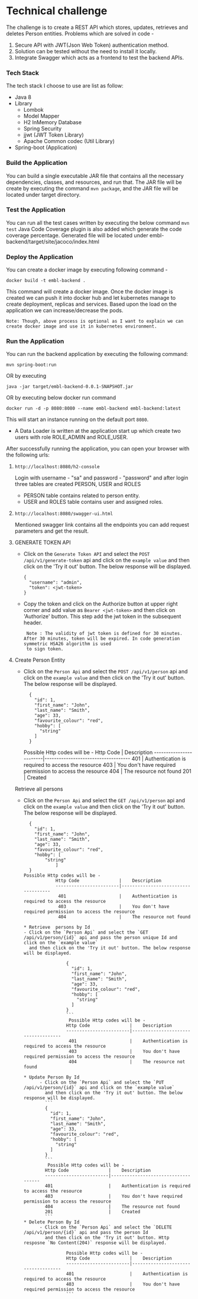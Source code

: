 # Technical challenge

The challenge is to create a REST API which stores, updates, retrieves and deletes Person entities.
Problems which are solved in code -
1. Secure API with JWT(Json Web Token) authentication method.
2. Solution can be tested without the need to install it locally.
3. Integrate Swagger which acts as a frontend to test the backend APIs.


### Tech Stack
The tech stack I choose to use are list as follow:
* Java 8
* Library
  * Lombok
  * Model Mapper
  * H2 InMemory Database
  * Spring Security
  * jjwt (JWT Token Library)
  * Apache Common codec (Util Library)
* Spring-boot (Application)


### Build the Application

You can build a single executable JAR file that contains all the necessary dependencies, classes, and resources, and run that.
The JAR file will be create by executing the command `mvn package`, and the JAR file will be located under target directory.

### Test the Application

You can run all the test cases written by executing the below command
```mvn test```
Java Code Coverage plugin is also added which
generate the code coverage percentage. Generated file will be located under embl-backend/target/site/jacoco/index.html

### Deploy the Application
You can create a docker image by executing following command -
```
docker build -t embl-backend .
```
This command will create a docker image. Once the docker image is created we can push it into docker hub and let kubernetes
manage to create deployment, replicas and services. Based upon the load on the application we can increase/decrease the pods.

```
Note: Though, above process is optional as I want to explain we can create docker image and use it in kubernetes environment.
```

### Run the Application

You can run the backend application by executing the following command:
```
mvn spring-boot:run
```
OR by executing
```
java -jar target/embl-backend-0.0.1-SNAPSHOT.jar
```
OR by executing below docker run command
```
docker run -d -p 8080:8080 --name embl-backend embl-backend:latest
```
This will start an instance running on the default port `8080`.

* A Data Loader is written at the application start up which create two users with role ROLE_ADMIN and ROLE_USER.

After successfully running the application, you can open your browser with the following urls:
1.  ```
    http://localhost:8080/h2-console
    ```
     Login with username -  "sa" and password - "password" and after login three tables are created PERSON, USER and ROLES
     * PERSON  table contains related to person entity.
     * USER and ROLES table contains user and assigned roles.

2.  ```
    http://localhost:8080/swagger-ui.html
    ```
    Mentioned swagger link contains all the endpoints you can add request parameters and get the result.

3.    GENERATE TOKEN API

      * Click on the `Generate Token API` and select the `POST /api/v1/generate-token` api and click on the `example value` and then click on the 'Try it out' button. The below response will be displayed.

        ```
        {
          "username": "admin",
          "token": <jwt-token>
        }
        ```
      * Copy the token and click on the Authorize button at upper right corner and add value as `Bearer <jwt-token>` and then click on 'Authorize' button. This step add the jwt token in the subsequent header.
        ```
         Note : The validity of jwt token is defined for 30 minutes. After 30 minutes, token will be expired. In code generation symmetric HSA26 algorithm is used
         to sign token.
        ```
4.    Create Person Entity
      * Click on the `Person Api` and select the `POST /api/v1/person` api and click on the `example value` and then click on the 'Try it out' button. The below response will be displayed.
        ```
          {
            "id": 1,
            "first_name": "John",
            "last_name": "Smith",
            "age": 33,
            "favourite_colour": "red",
            "hobby": [
              "string"
            ]
          }
        ```
        Possible Http codes will be -
          Http Code               |    Description
          ------------------------|------------------------------------
          401                     |    Authentication is required to access the resource
          403                     |    You don't have required permission to access the resource
          404                     |    The resource not found
          201                     |    Created


      Retrieve all persons
      * Click on the `Person Api` and select the `GET /api/v1/person` api and click on the `example value` and then click on the 'Try it out' button. The below response will be displayed.
        ```
          {
            "id": 1,
            "first_name": "John",
            "last_name": "Smith",
            "age": 33,
            "favourite_colour": "red",
            "hobby": [
                "string"
                    ]
          }
        Possible Http codes will be -
                    Http Code               |    Description
                    ------------------------|------------------------------------
                     401                    |    Authentication is required to access the resource
                     403                    |    You don't have required permission to access the resource
                     404                    |    The resource not found
                 
        * Retrieve  persons by Id
        - Click on the `Person Api` and select the `GET /api/v1/person/{id}` api and pass the person unique Id and click on the `example value`
          and then click on the 'Try it out' button. The below response will be displayed.
          ```
                            {
                              "id": 1,
                              "first_name": "John",
                              "last_name": "Smith",
                              "age": 33,
                              "favourite_colour": "red",
                              "hobby": [
                                "string"
                              ]
                            }
                            ```
                             Possible Http codes will be -
                            Http Code               |    Description
                            ------------------------|------------------------------------
                             401                    |    Authentication is required to access the resource
                             403                    |    You don't have required permission to access the resource
                             404                    |    The resource not found
          ```
        * Update Person By Id
                - Click on the `Person Api` and select the `PUT /api/v1/person/{id}` api and click on the `example value`
                  and then click on the 'Try it out' button. The below response will be displayed.
                  ```
                  {
                    "id": 1,
                    "first_name": "John",
                    "last_name": "Smith",
                    "age": 33,
                    "favourite_colour": "red",
                    "hobby": [
                      "string"
                    ]
                  }
                  ```
                   Possible Http codes will be -
                  Http Code               |    Description
                  ------------------------|------------------------------------
                  401                     |    Authentication is required to access the resource
                  403                     |    You don't have required permission to access the resource
                  404                     |    The resource not found
                  201                     |    Created
                  ```
        * Delete Person By Id
                - Click on the `Person Api` and select the `DELETE /api/v1/person/{id}` api and pass the person Id
                  and then click on the 'Try it out' button. Http resposne `No Content(204)` response will be displayed.

                          Possible Http codes will be -
                          Http Code               |    Description
                          ------------------------|------------------------------------
                          401                     |    Authentication is required to access the resource
                          403                     |    You don't have required permission to access the resource
                          ```



